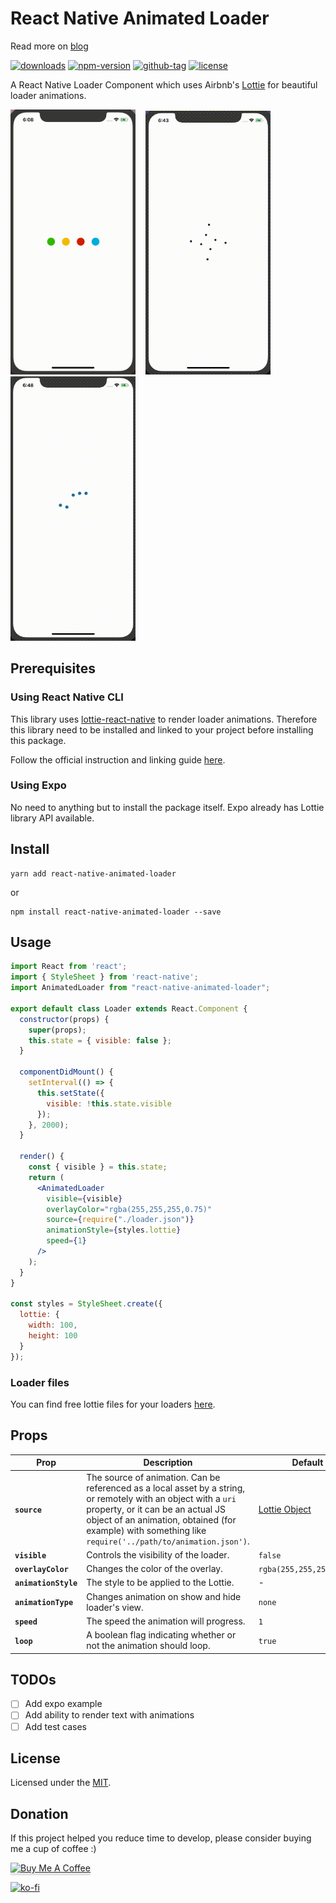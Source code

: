 # React Native Animated Loader 

Read more on [blog](https://www.freecodecamp.org/news/how-to-create-a-beautifully-animated-loader-in-react-native-21da37a8f6b0/)

[![downloads](https://img.shields.io/npm/dt/react-native-animated-loader.svg)](http://npm-stats.com/~packages/react-native-animated-loader)
[![npm-version](https://img.shields.io/npm/v/react-native-animated-loader.svg)](https://www.npmjs.com/package/react-native-animated-loader)
[![github-tag](https://img.shields.io/github/tag/vikrantnegi/react-native-animated-loader.svg?maxAge=1800)](https://github.com/vikrantnegi/react-native-animated-loader/)
[![license](https://img.shields.io/github/license/vikrantnegi/react-native-animated-loader.svg?maxAge=1800)](https://yarnpkg.com/en/package/react-native-animated-loader)

A React Native Loader Component which uses Airbnb's [Lottie](https://github.com/react-native-community/lottie-react-native) for beautiful loader animations.

<img src="./assets/loader1.gif" width="200"> &nbsp;&nbsp;
<img src="./assets/loader2.gif" width="200"> &nbsp;&nbsp;
<img src="./assets/loader3.gif" width="200">


## Prerequisites
### Using React Native CLI
This library uses [lottie-react-native](https://github.com/react-native-community/lottie-react-native) to render loader animations. Therefore this library need to be installed and linked to your project before installing this package.

Follow the official instruction and linking guide [here](https://github.com/react-native-community/lottie-react-native/blob/master/README.md#getting-started).

### Using Expo
No need to anything but to install the package itself. Expo already has Lottie library API available.

## Install

```
yarn add react-native-animated-loader
```
or
```
npm install react-native-animated-loader --save
```

## Usage

```jsx
import React from 'react';
import { StyleSheet } from 'react-native';
import AnimatedLoader from "react-native-animated-loader";

export default class Loader extends React.Component {
  constructor(props) {
    super(props);
    this.state = { visible: false };
  }

  componentDidMount() {
    setInterval(() => {
      this.setState({
        visible: !this.state.visible
      });
    }, 2000);
  }

  render() {
    const { visible } = this.state;
    return (
      <AnimatedLoader
        visible={visible}
        overlayColor="rgba(255,255,255,0.75)"
        source={require("./loader.json")}
        animationStyle={styles.lottie}
        speed={1}
      />
    );
  }
}

const styles = StyleSheet.create({
  lottie: {
    width: 100,
    height: 100
  }
});
```

### Loader files

You can find free lottie files for your loaders [here](https://lottiefiles.com/search?q=loader).

## Props

| Prop | Description | Default |
|---|---|---|
|**`source`**| The source of animation. Can be referenced as a local asset by a string, or remotely with an object with a `uri` property, or it can be an actual JS object of an animation, obtained (for example) with something like `require('../path/to/animation.json')`. | [Lottie Object](https://lottiefiles.com/1531-loader) |
|**`visible`**| Controls the visibility of the loader. | `false` |
|**`overlayColor`**| Changes the color of the overlay. | `rgba(255,255,255,0.75)` |
|**`animationStyle`**| The style to be applied to the Lottie. | - |
|**`animationType`**| Changes animation on show and hide loader's view. | `none` |
|**`speed`**| The speed the animation will progress. | `1` |
|**`loop`**| A boolean flag indicating whether or not the animation should loop. | `true` |

## TODOs
- [ ] Add expo example
- [ ] Add ability to render text with animations
- [ ] Add test cases

## License
Licensed under the [MIT](https://github.com/vikrantnegi/react-native-animated-loader/blob/master/LICENSE).

## Donation
If this project helped you reduce time to develop, please consider buying me a cup of coffee :)

<a href="https://www.buymeacoffee.com/vikrantnegi" target="_blank"><img src="https://www.buymeacoffee.com/assets/img/custom_images/orange_img.png" alt="Buy Me A Coffee" style="height: 41px !important;width: 174px !important;box-shadow: 0px 3px 2px 0px rgba(190, 190, 190, 0.5) !important;-webkit-box-shadow: 0px 3px 2px 0px rgba(190, 190, 190, 0.5) !important;" ></a>

[![ko-fi](https://www.ko-fi.com/img/githubbutton_sm.svg)](https://ko-fi.com/E1E6Z0JL)
